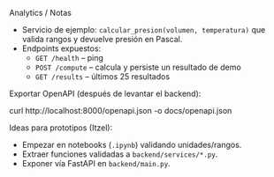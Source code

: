 Analytics / Notas

- Servicio de ejemplo: `calcular_presion(volumen, temperatura)` que valida rangos y devuelve presión en Pascal.
- Endpoints expuestos:
  - `GET /health` – ping
  - `POST /compute` – calcula y persiste un resultado de demo
  - `GET /results` – últimos 25 resultados

Exportar OpenAPI (después de levantar el backend):

curl http://localhost:8000/openapi.json -o docs/openapi.json

Ideas para prototipos (Itzel):
- Empezar en notebooks (`.ipynb`) validando unidades/rangos.
- Extraer funciones validadas a `backend/services/*.py`.
- Exponer vía FastAPI en `backend/main.py`.

